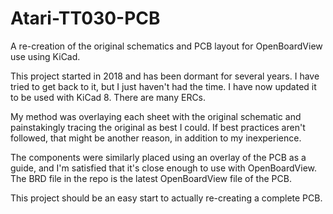 # Atari-TT030-PCB
A re-creation of the original schematics and PCB layout for OpenBoardView use using KiCad. 

This project started in 2018 and has been dormant for several years. I have tried to get back to it, but I just haven't had the time. I have now updated it to be used with KiCad 8. There are many ERCs.

My method was overlaying each sheet with the original schematic and painstakingly tracing the original as best I could. If best practices aren't followed, that might be another reason, in addition to my inexperience.

The components were similarly placed using an overlay of the PCB as a guide, and I'm satisfied that it's close enough to use with OpenBoardView. The BRD file in the repo is the latest OpenBoardView file of the PCB.

This project should be an easy start to actually re-creating a complete PCB.
